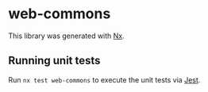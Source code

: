 # web-commons

This library was generated with [Nx](https://nx.dev).

## Running unit tests

Run `nx test web-commons` to execute the unit tests via [Jest](https://jestjs.io).
